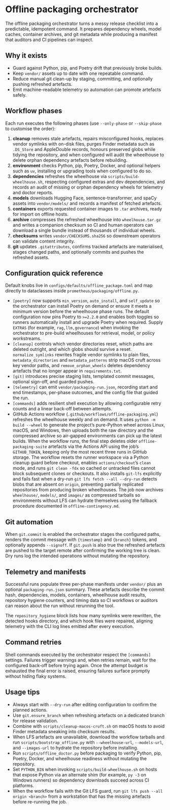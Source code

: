 # Offline packaging orchestrator

The offline packaging orchestrator turns a messy release checklist into a
predictable, idempotent command. It prepares dependency wheels, model caches,
container archives, and git metadata while producing a manifest that auditors
and CI pipelines can inspect.

## Why it exists

- Guard against Python, pip, and Poetry drift that previously broke builds.
- Keep `vendor/` assets up to date with one repeatable command.
- Reduce manual git clean-up by staging, committing, and optionally pushing
  refreshed artefacts.
- Emit machine-readable telemetry so automation can promote artefacts safely.

## Workflow phases

Each run executes the following phases (use `--only-phase` or `--skip-phase`
to customise the order):

1. **cleanup** removes stale artefacts, repairs misconfigured hooks, replaces
   vendor symlinks with on-disk files, purges Finder metadata such as
   `.DS_Store` and AppleDouble records, honours preserved globs while tidying
   the repository, and when configured will audit the wheelhouse to delete
   orphan dependency artefacts before rebuilding.
2. **environment** checks Python, pip, Poetry, Docker, and optional helpers
   such as `uv`, installing or upgrading tools when configured to do so.
3. **dependencies** refreshes the wheelhouse via
   `scripts/build-wheelhouse.sh`, respecting configured extras and dev
   dependencies, and records an audit of missing or orphan dependency wheels
   for telemetry and doctor reports.
4. **models** downloads Hugging Face, sentence-transformer, and spaCy assets
   into `vendor/models/` and records a manifest of fetched artefacts.
5. **containers** exports requested container images to `.tar` archives,
   ready for import on offline hosts.
6. **archive** compresses the refreshed wheelhouse into `wheelhouse.tar.gz`
   and writes a companion checksum so CI and human operators can download a
   single bundle instead of thousands of individual wheels.
7. **checksums** writes `vendor/CHECKSUMS.sha256` so downstream operators can
   validate content integrity.
8. **git** updates `.gitattributes`, confirms tracked artefacts are
   materialised, stages changed paths, and optionally commits and pushes the
   refreshed assets.

## Configuration quick reference

Default knobs live in `configs/defaults/offline_package.toml` and map directly
to dataclasses inside `prometheus/packaging/offline.py`.

- `[poetry]` now supports `min_version`, `auto_install`, and `self_update` so
  the orchestrator can install Poetry on demand or ensure it meets a minimum
  version before the wheelhouse phase runs. The default configuration now pins
  Poetry to `>=2.2.0` and enables both toggles so runners automatically install
  and upgrade Poetry when required. Supply `EXTRAS` (for example,
  `rag,llm,governance`) when invoking the orchestrator to pre-build wheelhouses
  for retrieval, model, or policy workstreams.
- `[cleanup]` controls which vendor directories reset, which paths are
  deleted outright, and which globs should survive a reset.
  `normalize_symlinks` rewrites fragile vendor symlinks to plain files,
  `metadata_directories` and `metadata_patterns` strip macOS cruft across key
  vendor paths, and `remove_orphan_wheels` deletes dependency artefacts that
  no longer appear in `requirements.txt`.
- `[git]` introduces precise staging lists, templated commit messages, optional
  sign-off, and guarded pushes.
- `[telemetry]` can emit `vendor/packaging-run.json`, recording start and end
  timestamps, per-phase outcomes, and the config file that guided the run.
- `[commands]` adds resilient shell execution by allowing configurable retry
  counts and a linear back-off between attempts.
- GitHub Actions workflow (`.github/workflows/offline-packaging.yml`)
  refreshes the wheelhouse weekly and on demand. It uses
  `python -m build --wheel` to generate the project’s pure-Python wheel across
  Linux, macOS, and Windows, then uploads both the raw directory and the
  compressed archive so air-gapped environments can pick up the latest builds.
  When the workflow runs, the final step deletes older
  `offline-packaging-suite` artefacts via the Actions API using the job’s
  `GITHUB_TOKEN`, keeping only the most recent three runs in GitHub storage.
  The workflow resets the runner workspace via a Python cleanup guard before
  checkout, enables `actions/checkout`’s `clean` mode, and runs `git clean -fdx`
  so cached or untracked files cannot block subsequent clones or checkouts.
  It also installs `git-lfs` explicitly and fails fast when a dry-run
  `git lfs fetch --all --dry-run` detects blobs that are absent on `origin`,
  preventing partially replicated repositories from producing broken
  wheelhouses. The job now archives `wheelhouse/`, `models/`, and `images/`
  as compressed tarballs so environments without LFS can hydrate themselves
  using the fallback procedure documented in `offline-contingency.md`.

## Git automation

When `git.commit` is enabled the orchestrator stages the configured paths,
renders the commit message with `{timestamp}` and `{branch}` tokens, and
optionally appends `--signoff`. If `git.push` is also true the refreshed
artefacts are pushed to the target remote after confirming the working tree is
clean. Dry runs log the intended operations without mutating the repository.

## Telemetry and manifests

Successful runs populate three per-phase manifests under `vendor/` plus an
optional `packaging-run.json` summary. These artefacts describe the commit
hash, dependencies, models, containers, wheelhouse audit results, repository
hygiene counters, and timing data so CI workflows or auditors can reason about
the run without rerunning the tool.

The `repository_hygiene` block lists how many symlinks were rewritten, the
detected hooks directory, and which hook files were repaired, aligning
telemetry with the CLI log lines emitted after every execution.

## Command retries

Shell commands executed by the orchestrator respect the `[commands]` settings.
Failures trigger warnings and, when retries remain, wait for the configured
back-off before trying again. Once the attempt budget is exhausted the final
error is raised, ensuring failures surface promptly without hiding flaky
systems.

## Usage tips

- Always start with `--dry-run` after editing configuration to confirm the
  planned actions.
- Use `git.ensure_branch` when refreshing artefacts on a dedicated branch for
  release validation.
- Combine with `scripts/cleanup-macos-cruft.sh` on macOS hosts to avoid Finder
  metadata sneaking into checksum results.
- When LFS artefacts are unavailable, download the workflow tarballs and run
  `scripts/bootstrap_offline.py` with `--wheelhouse-url`, `--models-url`, and
  `--images-url` to hydrate the repository before installing.
- Run `scripts/offline_doctor.py` before packaging to verify Python, pip,
  Poetry, Docker, and wheelhouse readiness without mutating the repository.
- Set `PYTHON_BIN` when invoking `scripts/build-wheelhouse.sh` on hosts that
  expose Python via an alternate shim (for example, `py -3` on Windows
  runners) so dependency downloads succeed across CI platforms.
- When the workflow fails with the Git LFS guard, run
  `git lfs push --all origin <branch>` from a workstation that has the
  missing artefacts before re-running the job.
